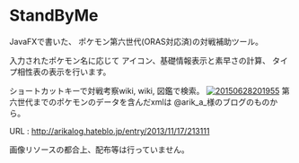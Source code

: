 # StandByMe
JavaFXで書いた、
ポケモン第六世代(ORAS対応済)の対戦補助ツール。

入力されたポケモン名に応じて
アイコン、基礎情報表示と素早さの計算、
タイプ相性表の表示を行います。

ショートカットキーで対戦考察wiki, wiki, 図鑑で検索。
<a href="http://f.hatena.ne.jp/KingCrimson96/20150628201955"><img src="http://img.f.hatena.ne.jp/images/fotolife/K/KingCrimson96/20150628/20150628201955.gif" alt="20150628201955"></a>
第六世代までのポケモンのデータを含んだxmlは
@arik_a_様のブログのものから。

URL : http://arikalog.hateblo.jp/entry/2013/11/17/213111

画像リソースの都合上、配布等は行っていません。
